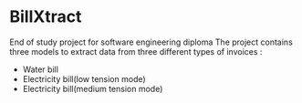 # BillXtract
End of study project for software engineering diploma
The project contains three models to extract data from three different types of invoices :
* Water bill
* Electricity bill(low tension mode)
* Electricity bill(medium tension mode)
